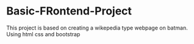 # Basic-FRontend-Project
This project is based on creating a wikepedia type webpage on batman.
Using html css and bootstrap
